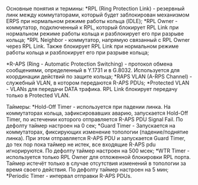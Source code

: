 Основные понятия и термины:
*RPL (Ring Protection Link) - резервный линк между коммутаторами, который будет заблокирован механизмом ERPS при нормальном режиме работы кольца (IDLE);
*RPL Owner - коммутатор, подключенный к RPL, который блокирует RPL Link при нормальном режиме работы кольца и разблокирует его при разрыве кольца;
*RPL Neighbor - коммутатор, напрямую связанный с RPL Owner через RPL Link. Также блокирует RPL Link при нормальном режиме работы кольца и разблокирует его при разрыве кольца;

*R-APS (Ring - Automatic Protection Switching) - протокол обмена сообщениями, определенный в Y.1731 и в G.8032. Используется для координации действий по защите кольца;
*RAPS VLAN (A-RPS Channel) - служебный VLAN, в котором передаются R-APS PDUs;
*Protected VLAN - VLANs для передачи DATA трафика. RPL Link блокирует передачу только в Protected VLAN.

Таймеры:
*Hold-Off Timer - используется при падении линка. На коммутаторах кольца, зафиксировавших аварию, запускается Hold-Off Timer, по истечении которого отправляется R-APS PDU Signal Fail. По дефолту таймер настроен на 0 сек;
*Guard Timer - Запускается на коммутаторах, фиксирующих изменение топологии (падение/поднятие линка). При этом отправляется R-APS PDU и запускается Guard Timer, до тех пор пока таймер не истек, все входящие R-APS pdu игнорируются. По дефолту таймер настроен на 500 мсек;
*WTR Timer - используется только RPL Owner для отложенной блокировки RPL порта. Таймер истечёт только в случае отсутствия изменений в топологии за время своего действия. По дефолту таймер настроен на 5 мин;
*Periodic Timer - интервал отправки R-APS PDUs.

